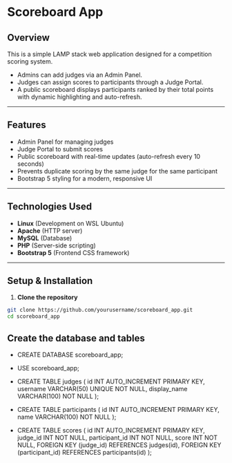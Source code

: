 # Scoreboard App

## Overview

This is a simple LAMP stack web application designed for a competition scoring system.  
- Admins can add judges via an Admin Panel.  
- Judges can assign scores to participants through a Judge Portal.  
- A public scoreboard displays participants ranked by their total points with dynamic highlighting and auto-refresh.  

---

## Features

- Admin Panel for managing judges  
- Judge Portal to submit scores  
- Public scoreboard with real-time updates (auto-refresh every 10 seconds)  
- Prevents duplicate scoring by the same judge for the same participant  
- Bootstrap 5 styling for a modern, responsive UI  

---

## Technologies Used

- **Linux** (Development on WSL Ubuntu)  
- **Apache** (HTTP server)  
- **MySQL** (Database)  
- **PHP** (Server-side scripting)  
- **Bootstrap 5** (Frontend CSS framework)

---

## Setup & Installation

1. **Clone the repository**

```bash
git clone https://github.com/yourusername/scoreboard_app.git
cd scoreboard_app
```
## Create the database and tables
- CREATE DATABASE scoreboard_app;
- USE scoreboard_app;

- CREATE TABLE judges (
    id INT AUTO_INCREMENT PRIMARY KEY,
    username VARCHAR(50) UNIQUE NOT NULL,
    display_name VARCHAR(100) NOT NULL
);

- CREATE TABLE participants (
    id INT AUTO_INCREMENT PRIMARY KEY,
    name VARCHAR(100) NOT NULL
);

- CREATE TABLE scores (
    id INT AUTO_INCREMENT PRIMARY KEY,
    judge_id INT NOT NULL,
    participant_id INT NOT NULL,
    score INT NOT NULL,
    FOREIGN KEY (judge_id) REFERENCES judges(id),
    FOREIGN KEY (participant_id) REFERENCES participants(id)
);

